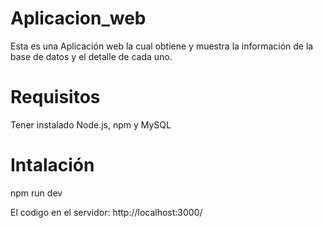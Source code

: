 # Aplicacion_web
Esta es una Aplicación web la cual obtiene y muestra la información de la base de datos y el detalle de cada uno.

# Requisitos
Tener instalado Node.js, npm y MySQL

# Intalación
npm run dev

El codigo en el servidor: http://localhost:3000/

